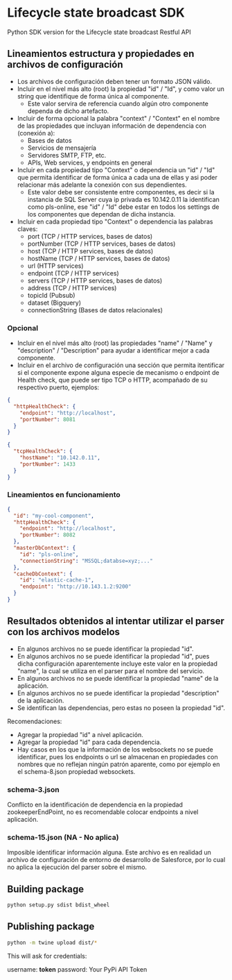 # Lifecycle state broadcast SDK

Python SDK version for the Lifecycle state broadcast Restful API

## Lineamientos estructura y propiedades en archivos de configuración

- Los archivos de configuración deben tener un formato JSON válido.
- Incluir en el nivel más alto (root) la propiedad "id" / "Id", y como valor un string que identifique de forma única al componente.
  - Este valor servira de referencia cuando algún otro componente dependa de dicho artefacto.   
- Incluir de forma opcional la palabra "context" / "Context" en el nombre de las propiedades que incluyan información de dependencia con (conexión a):
  - Bases de datos
  - Servicios de mensajería
  - Servidores SMTP, FTP, etc.
  - APIs, Web services, y endpoints en general
- Incluir en cada propiedad tipo "Context" o dependencia un "id" / "Id" que permita identificar de forma única a cada una de ellas y asi poder relacionar más adelante la conexión con sus dependientes.
  - Este valor debe ser consistente entre componentes, es decir si la instancia de SQL Server cuya ip privada es 10.142.0.11 la identifican como pls-online, ese "id" / "Id" debe estar en todos los settings de los componentes que dependan de dicha instancia.
- Incluir en cada propiedad tipo "Context" o dependencia las palabras claves:
  - port (TCP / HTTP services, bases de datos)
  - portNumber (TCP / HTTP services, bases de datos)
  - host (TCP / HTTP services, bases de datos)
  - hostName (TCP / HTTP services, bases de datos)
  - url (HTTP services)
  - endpoint (TCP / HTTP services)
  - servers (TCP / HTTP services, bases de datos)
  - address (TCP / HTTP services)
  - topicId (Pubsub)
  - dataset (Bigquery)
  - connectionString (Bases de datos relacionales)

### Opcional

- Incluir en el nivel más alto (root) las propiedades "name" / "Name" y "description" / "Description" para ayudar a identificar mejor a cada componente.
- Incluir en el archivo de configuración una sección que permita itentificar si el componente expone alguna especie de mecanismo o endpoint de Health check, que puede ser tipo TCP o HTTP, acompañado de su respectivo puerto, ejemplos:

```json
{
  "httpHealthCheck": {
    "endpoint": "http://localhost",
    "portNumber": 8081
  }
}
```

```json
{
  "tcpHealthCheck": {
    "hostName": "10.142.0.11",
    "portNumber": 1433
  }
}
```

### Lineamientos en funcionamiento

```json
{
  "id": "my-cool-component",
  "httpHealthCheck": {
    "endpoint": "http://localhost",
    "portNumber": 8082
  },
  "masterDbContext": {
    "id": "pls-online",
    "connectionString": "MSSQL;databse=xyz;..."
  },
  "cacheDbContext": {
    "id": "elastic-cache-1",
    "endpoint": "http://10.143.1.2:9200"
  }
}
```
## Resultados obtenidos al intentar utilizar el parser con los archivos modelos

- En algunos archivos no se puede identificar la propiedad "id".
- En algunos archivos no se puede identificar la propiedad "id", pues dicha configuración aparentemente incluye este valor en la propiedad "name", la cual se utiliza en el parser para el nombre del servicio.
- En algunos archivos no se puede identificar la propiedad "name" de la aplicación.
- En algunos archivos no se puede identificar la propiedad "description" de la aplicación.
- Se identifican las dependencias, pero estas no poseen la propiedad "id".

Recomendaciones:

- Agregar la propiedad "id" a nivel aplicación.
- Agregar la propiedad "id" para cada dependencia.
- Hay casos en los que la información de los websockets no se puede identificar, pues los endpoints o url se almacenan en propiedades con nombres que no reflejan ningún patrón aparente, como por ejemplo en el schema-8.json propiedad websockets.

### schema-3.json

Conflicto en la identificación de dependencia en la propiedad zookeeperEndPoint, no es recomendable colocar endpoints a nivel aplicación.

### schema-15.json (NA - No aplica)

Imposible identificar información alguna. Este archivo es en realidad un archivo de configuración de entorno de desarrollo de Salesforce, por lo cual no aplica la ejecución del parser sobre el mismo.

## Building package

```bash
python setup.py sdist bdist_wheel
```

## Publishing package

```bash
python -m twine upload dist/*
```

This will ask for credentials:

username: __token__
password: Your PyPi API Token
